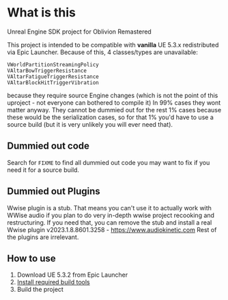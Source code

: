 # What is this
Unreal Engine SDK project for Oblivion Remastered

This project is intended to be compatible with **vanilla** UE 5.3.x redistributed via Epic Launcher.
Because of this, 4 classes/types are unavailable:
```
VWorldPartitionStreamingPolicy
VAltarBowTriggerResistance
VAltarFatigueTriggerResistance
VAltarBlockHitTriggerVibration
```
because they require source Engine changes (which is not the point of this uproject - not everyone can bothered to compile it)
In 99% cases they wont matter anyway. They cannot be dummied out for the rest 1% cases because these would be the serialization cases, so for that 1% you'd have to use a source build (but it is very unlikely you will ever need that).

## Dummied out code
Search for `FIXME` to find all dummied out code you may want to fix if you need it for a source build.

## Dummied out Plugins
Wwise plugin is a stub. That means you can't use it to actually work with WWise audio if you plan to do very in-depth wwise project recooking and restructuring. If you need that, you can remove the stub and install a real Wwise plugin v2023.1.8.8601.3258 - https://www.audiokinetic.com
Rest of the plugins are irrelevant.

## How to use
1. Download UE 5.3.2 from Epic Launcher
2. [Install required build tools](https://github.com/EpicGames/UnrealEngine/blob/5.3.2-release/README.md#windows)
3. Build the project
